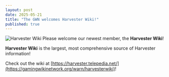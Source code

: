```yaml
---
layout: post
date: 2025-05-21
title: "The GWN welcomes Harvester Wiki!"
published: true
---
```

![Harvester Wiki]({{site.baseurl}}/images/harvesterwiki.png)
Please welcome our newest member, the **Harvester Wiki**!

**Harvester Wiki** is the largest, most comprehensive source of Harvester information!

Check out the wiki at [https://harvester.telepedia.net/](https://gamingwikinetwork.org/warn/harvesterwiki)!
